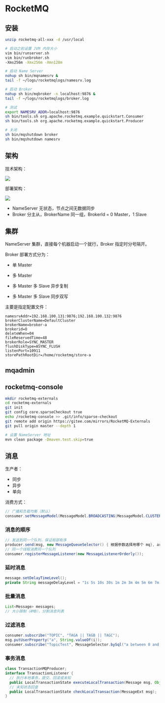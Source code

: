 # RocketMQ

## 安装

```bash
unzip rocketmq-all-xxx -d /usr/local

# 启动之前设置 JVM 内存大小
vim bin/runserver.sh
vim bin/runbroker.sh
-Xms256m -Xmx256m -Xmn128m

# 启动 Name Server
nohup sh bin/mqnamesrv &
tail -f ~/logs/rocketmqlogs/namesrv.log

# 启动 Broker
nohup sh bin/mqbroker -n localhost:9876 &
tail -f ~/logs/rocketmqlogs/broker.log

# 测试
export NAMESRV_ADDR=localhost:9876
sh bin/tools.sh org.apache.rocketmq.example.quickstart.Consumer
sh bin/tools.sh org.apache.rocketmq.example.quickstart.Producer

# 关闭
sh bin/mqshutdown broker
sh bin/mqshutdown namesrv
```

## 架构

技术架构：

![](https://gitee.com/mirrors/rocketmq/raw/master/docs/cn/image/rocketmq_architecture_1.png)

部署架构：

![](https://gitee.com/mirrors/rocketmq/raw/master/docs/cn/image/rocketmq_architecture_3.png)

- NameServer 无状态，节点之间无数据同步
- Broker 分主从，BrokerName 同一组，BrokerId = 0 Master，1 Slave

## 集群

NameServer 集群，直接每个机器启动一个就行，Broker 指定时分号隔开。

Broker 部署方式分为：

- 单 Master

- 多 Master

- 多 Master 多 Slave 异步复制

- 多 Master 多 Slave 同步双写

主要是指定配置文件：

```properties
namesrvAddr=192.168.100.131:9876;192.168.100.132:9876 
brokerClusterName=DefaultCluster 
brokerName=broker-a 
brokerid=O 
deleteWhen=04 
fileReservedTime=48
brokerRole=SYNC_MASTER
flushDiskType=ASYNC_FLUSH
listenPort=10911
storePathRootDir=/home/rocketmq/store-a
```

## mqadmin

## rocketmq-console

```bash
mkdir rocketmq-externals
cd rocketmq-externals
git init
git config core.sparseCheckout true
echo /rocketmq-console >> .git/info/sparse-checkout
git remote add origin https://gitee.com/mirrors/RocketMQ-Externals
git pull origin master --depth 1

# 设置 NameServer 地址
mvn clean package -Dmaven.test.skip=true
```

## 消息

生产者：

- 同步
- 异步
- 单向

消费方式：

```java
// 广播和负载均衡（默认）
consumer.setMessageModel(MessageModel.BROADCASTING|MessageModel.CLUSTERING);
```

### 消息的顺序

```java
// 发送到同一个队列，保证局部有序
producer.send(msg, new MessageQueueSelector() { 根据参数选择用哪个 mq}, arg);
// 同一个线程消费同一个队列
consumer.registerMessageListener(new MessageListenerOrderly());
```

### 延时消息

```java
message.setDelayTimeLevel();
private String messageDelayLevel = "1s 5s 10s 30s 1m 2m 3m 4m 5m 6m 7m 8m 9m 10m 20m 30m 1h 2h";
```

### 批量消息

```java
List<Message> messages;
// 大小限制（4MB），分割消息列表
```

### 过滤消息

```java
consumer.subscribe("TOPIC", "TAGA || TAGB || TAGC");
msg.putUserProperty("a", String.valueOf(i));
consumer.subscribe("TopicTest", MessageSelector.bySql("a between 0 and 3");
```

### 事务消息

```java
class TransactionMQProducer;
interface TransactionListener {
  // 执行本地事务，提交、回滚或未知
  public LocalTransactionState executeLocalTransaction(Message msg, Object arg);
  // 未知状态回查
  public LocalTransactionState checkLocalTransaction(MessageExt msg);
}
```


